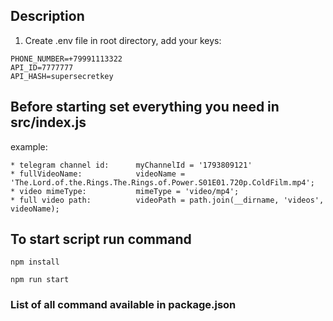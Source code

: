 ## Description

1. Create .env file in root directory, add your keys:

```
PHONE_NUMBER=+79991113322
API_ID=7777777
API_HASH=supersecretkey
```

## Before starting set everything you need in src/index.js
example:
```
* telegram channel id:      myChannelId = '1793809121'
* fullVideoName:            videoName = 'The.Lord.of.the.Rings.The.Rings.of.Power.S01E01.720p.ColdFilm.mp4';
* video mimeType:           mimeType = 'video/mp4';
* full video path:          videoPath = path.join(__dirname, 'videos', videoName);
```

## To start script run command

```
npm install

npm run start
```

### List of all command available in package.json